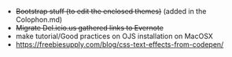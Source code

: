 * ~~Bootstrap stuff (to edit the enclosed themes)~~  (added in the Colophon.md)
* ~~Migrate Del.icio.us gathered links to Evernote~~
* make tutorial/Good practices on OJS installation on MacOSX
* https://freebiesupply.com/blog/css-text-effects-from-codepen/